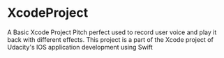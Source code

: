 # XcodeProject
A Basic Xcode Project Pitch perfect used to record user voice and play it back with different effects.
This project is a part of the Xcode project of Udacity's IOS application development using Swift
